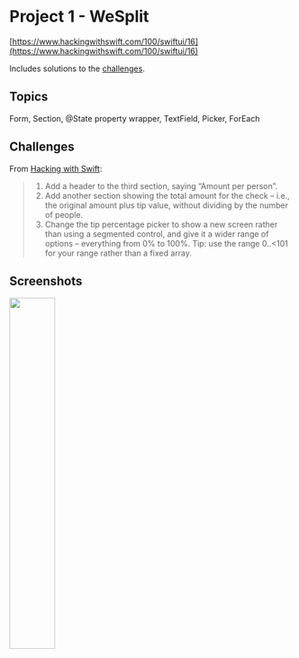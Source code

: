 # Project 1 - WeSplit

[https://www.hackingwithswift.com/100/swiftui/16](https://www.hackingwithswift.com/100/swiftui/16)

Includes solutions to the [challenges](https://www.hackingwithswift.com/books/ios-swiftui/wesplit-wrap-up).

## Topics

Form, Section, @State property wrapper, TextField, Picker, ForEach

## Challenges

From [Hacking with Swift](https://www.hackingwithswift.com/books/ios-swiftui/wesplit-wrap-up):
>1. Add a header to the third section, saying “Amount per person”.
>2. Add another section showing the total amount for the check – i.e., the original amount plus tip value, without dividing by the number of people.
>3. Change the tip percentage picker to show a new screen rather than using a segmented control, and give it a wider range of options – everything from 0% to 100%. Tip: use the range 0..<101 for your range rather than a fixed array.

## Screenshots

<img src="screenshots/WeSplitGif.gif" width="40%">
